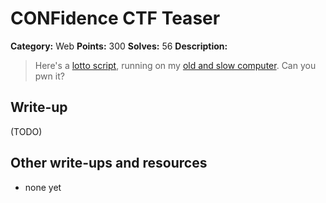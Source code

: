 # CONFidence CTF Teaser 

**Category:** Web 
**Points:** 300 
**Solves:** 56 
**Description:** 

> Here's a [lotto script](index.php), running on my [old and slow computer](134.213.136.172). Can you pwn it?  

## Write-up

(TODO)

## Other write-ups and resources

* none yet
